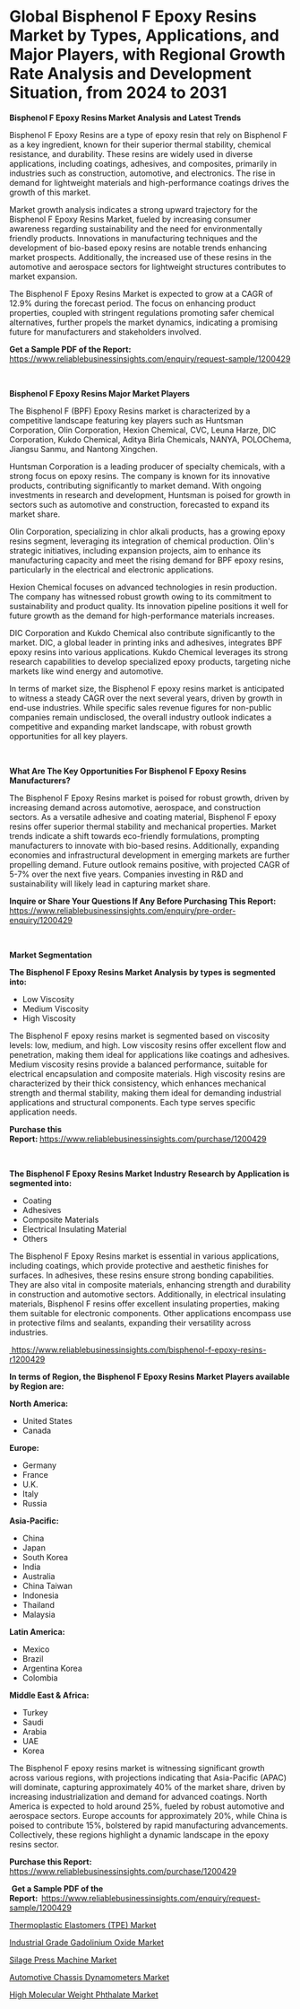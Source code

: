 <p><h1>Global Bisphenol F Epoxy Resins Market by Types, Applications, and Major Players, with Regional Growth Rate Analysis and Development Situation, from 2024 to 2031</h1></p><p><strong>Bisphenol F Epoxy Resins Market Analysis and Latest Trends</strong></p>
<p><p>Bisphenol F Epoxy Resins are a type of epoxy resin that rely on Bisphenol F as a key ingredient, known for their superior thermal stability, chemical resistance, and durability. These resins are widely used in diverse applications, including coatings, adhesives, and composites, primarily in industries such as construction, automotive, and electronics. The rise in demand for lightweight materials and high-performance coatings drives the growth of this market.</p><p>Market growth analysis indicates a strong upward trajectory for the Bisphenol F Epoxy Resins Market, fueled by increasing consumer awareness regarding sustainability and the need for environmentally friendly products. Innovations in manufacturing techniques and the development of bio-based epoxy resins are notable trends enhancing market prospects. Additionally, the increased use of these resins in the automotive and aerospace sectors for lightweight structures contributes to market expansion.</p><p>The Bisphenol F Epoxy Resins Market is expected to grow at a CAGR of 12.9% during the forecast period. The focus on enhancing product properties, coupled with stringent regulations promoting safer chemical alternatives, further propels the market dynamics, indicating a promising future for manufacturers and stakeholders involved.</p></p>
<p><strong>Get a Sample PDF of the Report:&nbsp;</strong> <a href="https://www.reliablebusinessinsights.com/enquiry/request-sample/1200429">https://www.reliablebusinessinsights.com/enquiry/request-sample/1200429</a></p>
<p>&nbsp;</p>
<p><strong>Bisphenol F Epoxy Resins Major Market Players</strong></p>
<p><p>The Bisphenol F (BPF) Epoxy Resins market is characterized by a competitive landscape featuring key players such as Huntsman Corporation, Olin Corporation, Hexion Chemical, CVC, Leuna Harze, DIC Corporation, Kukdo Chemical, Aditya Birla Chemicals, NANYA, POLOChema, Jiangsu Sanmu, and Nantong Xingchen. </p><p>Huntsman Corporation is a leading producer of specialty chemicals, with a strong focus on epoxy resins. The company is known for its innovative products, contributing significantly to market demand. With ongoing investments in research and development, Huntsman is poised for growth in sectors such as automotive and construction, forecasted to expand its market share.</p><p>Olin Corporation, specializing in chlor alkali products, has a growing epoxy resins segment, leveraging its integration of chemical production. Olin's strategic initiatives, including expansion projects, aim to enhance its manufacturing capacity and meet the rising demand for BPF epoxy resins, particularly in the electrical and electronic applications.</p><p>Hexion Chemical focuses on advanced technologies in resin production. The company has witnessed robust growth owing to its commitment to sustainability and product quality. Its innovation pipeline positions it well for future growth as the demand for high-performance materials increases.</p><p>DIC Corporation and Kukdo Chemical also contribute significantly to the market. DIC, a global leader in printing inks and adhesives, integrates BPF epoxy resins into various applications. Kukdo Chemical leverages its strong research capabilities to develop specialized epoxy products, targeting niche markets like wind energy and automotive.</p><p>In terms of market size, the Bisphenol F epoxy resins market is anticipated to witness a steady CAGR over the next several years, driven by growth in end-use industries. While specific sales revenue figures for non-public companies remain undisclosed, the overall industry outlook indicates a competitive and expanding market landscape, with robust growth opportunities for all key players.</p></p>
<p>&nbsp;</p>
<p><strong>What Are The Key Opportunities For Bisphenol F Epoxy Resins Manufacturers?</strong></p>
<p><p>The Bisphenol F Epoxy Resins market is poised for robust growth, driven by increasing demand across automotive, aerospace, and construction sectors. As a versatile adhesive and coating material, Bisphenol F epoxy resins offer superior thermal stability and mechanical properties. Market trends indicate a shift towards eco-friendly formulations, prompting manufacturers to innovate with bio-based resins. Additionally, expanding economies and infrastructural development in emerging markets are further propelling demand. Future outlook remains positive, with projected CAGR of 5-7% over the next five years. Companies investing in R&D and sustainability will likely lead in capturing market share.</p></p>
<p><strong>Inquire or Share Your Questions If Any Before Purchasing This Report:</strong> <a href="https://www.reliablebusinessinsights.com/enquiry/pre-order-enquiry/1200429">https://www.reliablebusinessinsights.com/enquiry/pre-order-enquiry/1200429</a></p>
<p>&nbsp;</p>
<p><strong>Market Segmentation</strong></p>
<p><strong>The Bisphenol F Epoxy Resins Market Analysis by types is segmented into:</strong></p>
<p><ul><li>Low Viscosity</li><li>Medium Viscosity</li><li>High Viscosity</li></ul></p>
<p><p>The Bisphenol F epoxy resins market is segmented based on viscosity levels: low, medium, and high. Low viscosity resins offer excellent flow and penetration, making them ideal for applications like coatings and adhesives. Medium viscosity resins provide a balanced performance, suitable for electrical encapsulation and composite materials. High viscosity resins are characterized by their thick consistency, which enhances mechanical strength and thermal stability, making them ideal for demanding industrial applications and structural components. Each type serves specific application needs.</p></p>
<p><strong>Purchase this Report:&nbsp;</strong><a href="https://www.reliablebusinessinsights.com/purchase/1200429">https://www.reliablebusinessinsights.com/purchase/1200429</a></p>
<p>&nbsp;</p>
<p><strong>The Bisphenol F Epoxy Resins Market Industry Research by Application is segmented into:</strong></p>
<p><ul><li>Coating</li><li>Adhesives</li><li>Composite Materials</li><li>Electrical Insulating Material</li><li>Others</li></ul></p>
<p><p>The Bisphenol F Epoxy Resins market is essential in various applications, including coatings, which provide protective and aesthetic finishes for surfaces. In adhesives, these resins ensure strong bonding capabilities. They are also vital in composite materials, enhancing strength and durability in construction and automotive sectors. Additionally, in electrical insulating materials, Bisphenol F resins offer excellent insulating properties, making them suitable for electronic components. Other applications encompass use in protective films and sealants, expanding their versatility across industries.</p></p>
<p><a href="https://www.reliablebusinessinsights.com/bisphenol-f-epoxy-resins-r1200429">&nbsp;https://www.reliablebusinessinsights.com/bisphenol-f-epoxy-resins-r1200429</a></p>
<p><strong>In terms of Region, the Bisphenol F Epoxy Resins Market Players available by Region are:</strong></p>
<p>
    <p> <strong> North America: </strong>
        <ul>
            <li>United States</li>
            <li>Canada</li>
        </ul>
        </p> 
    <p> <strong> Europe: </strong>
        <ul>
            <li>Germany</li>
            <li>France</li>
            <li>U.K.</li>
            <li>Italy</li>
            <li>Russia</li>
        </ul>
        </p> 
    <p> <strong> Asia-Pacific: </strong>
        <ul>
            <li>China</li>
            <li>Japan</li>
            <li>South Korea</li>
            <li>India</li>
            <li>Australia</li>
            <li>China Taiwan</li>
            <li>Indonesia</li>
            <li>Thailand</li>
            <li>Malaysia</li>
        </ul>
        </p> 
    <p> <strong> Latin America: </strong>
        <ul>
            <li>Mexico</li>
            <li>Brazil</li>
            <li>Argentina Korea</li>
            <li>Colombia</li>
        </ul>
        </p> 
    <p> <strong> Middle East & Africa: </strong>
        <ul>
            <li>Turkey</li>
            <li>Saudi</li>
            <li>Arabia</li>
            <li>UAE</li>
            <li>Korea</li>
        </ul>
    </p>
    </p>
<p><p>The Bisphenol F epoxy resins market is witnessing significant growth across various regions, with projections indicating that Asia-Pacific (APAC) will dominate, capturing approximately 40% of the market share, driven by increasing industrialization and demand for advanced coatings. North America is expected to hold around 25%, fueled by robust automotive and aerospace sectors. Europe accounts for approximately 20%, while China is poised to contribute 15%, bolstered by rapid manufacturing advancements. Collectively, these regions highlight a dynamic landscape in the epoxy resins sector.</p></p>
<p><strong>Purchase this Report: </strong><a href="https://www.reliablebusinessinsights.com/purchase/1200429">https://www.reliablebusinessinsights.com/purchase/1200429</a></p>
<p>&nbsp;<strong>Get a Sample PDF of the Report:&nbsp;&nbsp;</strong><a href="https://www.reliablebusinessinsights.com/enquiry/request-sample/1200429">https://www.reliablebusinessinsights.com/enquiry/request-sample/1200429</a></p>
<p><strong></strong></p>
<p><p><a href="https://github.com/JubayerMia832/Market-Research-Report-List-1/blob/main/thermoplastic-elastomers-tpe-market.md">Thermoplastic Elastomers (TPE) Market</a></p><p><a href="https://issuu.com/reportprime-2/docs/industrial-grade-gadolinium-oxide-m_3fc07d1272fa1c">Industrial Grade Gadolinium Oxide Market</a></p><p><a href="https://www.linkedin.com/pulse/what-current-future-prospects-silage-press-machine-market-1scwe?trackingId=Yq7b6DvMRBCOwVTEoiOC4g%3D%3D">Silage Press Machine Market</a></p><p><a href="https://github.com/NancyAlvarado586/Market-Research-Report-List-1/blob/main/automotive-chassis-dynamometers-market.md">Automotive Chassis Dynamometers Market</a></p><p><a href="https://issuu.com/reportprime-2/docs/high-molecular-weight-phthalate-mar_f89b5c27452cf4">High Molecular Weight Phthalate Market</a></p></p>